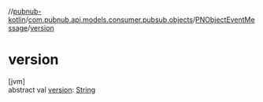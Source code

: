 //[pubnub-kotlin](../../../index.md)/[com.pubnub.api.models.consumer.pubsub.objects](../index.md)/[PNObjectEventMessage](index.md)/[version](version.md)

# version

[jvm]\
abstract val [version](version.md): [String](https://kotlinlang.org/api/latest/jvm/stdlib/kotlin/-string/index.html)

